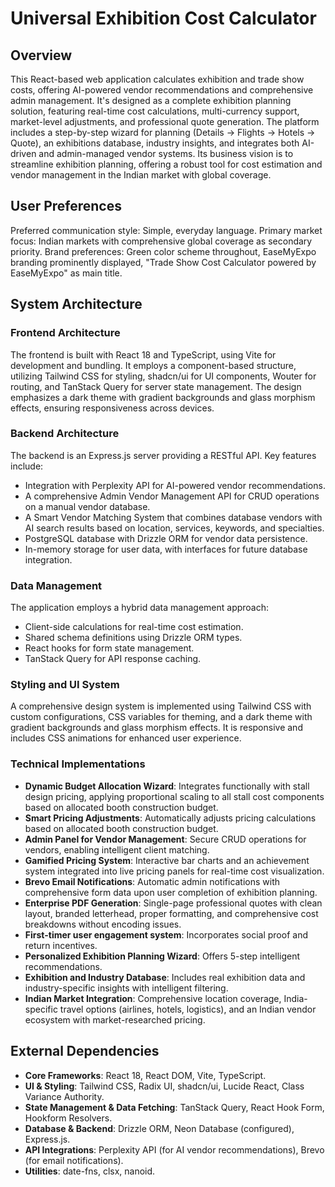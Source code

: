 # Universal Exhibition Cost Calculator

## Overview
This React-based web application calculates exhibition and trade show costs, offering AI-powered vendor recommendations and comprehensive admin management. It's designed as a complete exhibition planning solution, featuring real-time cost calculations, multi-currency support, market-level adjustments, and professional quote generation. The platform includes a step-by-step wizard for planning (Details → Flights → Hotels → Quote), an exhibitions database, industry insights, and integrates both AI-driven and admin-managed vendor systems. Its business vision is to streamline exhibition planning, offering a robust tool for cost estimation and vendor management in the Indian market with global coverage.

## User Preferences
Preferred communication style: Simple, everyday language.
Primary market focus: Indian markets with comprehensive global coverage as secondary priority.
Brand preferences: Green color scheme throughout, EaseMyExpo branding prominently displayed, "Trade Show Cost Calculator powered by EaseMyExpo" as main title.

## System Architecture

### Frontend Architecture
The frontend is built with React 18 and TypeScript, using Vite for development and bundling. It employs a component-based structure, utilizing Tailwind CSS for styling, shadcn/ui for UI components, Wouter for routing, and TanStack Query for server state management. The design emphasizes a dark theme with gradient backgrounds and glass morphism effects, ensuring responsiveness across devices.

### Backend Architecture
The backend is an Express.js server providing a RESTful API. Key features include:
- Integration with Perplexity API for AI-powered vendor recommendations.
- A comprehensive Admin Vendor Management API for CRUD operations on a manual vendor database.
- A Smart Vendor Matching System that combines database vendors with AI search results based on location, services, keywords, and specialties.
- PostgreSQL database with Drizzle ORM for vendor data persistence.
- In-memory storage for user data, with interfaces for future database integration.

### Data Management
The application employs a hybrid data management approach:
- Client-side calculations for real-time cost estimation.
- Shared schema definitions using Drizzle ORM types.
- React hooks for form state management.
- TanStack Query for API response caching.

### Styling and UI System
A comprehensive design system is implemented using Tailwind CSS with custom configurations, CSS variables for theming, and a dark theme with gradient backgrounds and glass morphism effects. It is responsive and includes CSS animations for enhanced user experience.

### Technical Implementations
- **Dynamic Budget Allocation Wizard**: Integrates functionally with stall design pricing, applying proportional scaling to all stall cost components based on allocated booth construction budget.
- **Smart Pricing Adjustments**: Automatically adjusts pricing calculations based on allocated booth construction budget.
- **Admin Panel for Vendor Management**: Secure CRUD operations for vendors, enabling intelligent client matching.
- **Gamified Pricing System**: Interactive bar charts and an achievement system integrated into live pricing panels for real-time cost visualization.
- **Brevo Email Notifications**: Automatic admin notifications with comprehensive form data upon user completion of exhibition planning.
- **Enterprise PDF Generation**: Single-page professional quotes with clean layout, branded letterhead, proper formatting, and comprehensive cost breakdowns without encoding issues.
- **First-timer user engagement system**: Incorporates social proof and return incentives.
- **Personalized Exhibition Planning Wizard**: Offers 5-step intelligent recommendations.
- **Exhibition and Industry Database**: Includes real exhibition data and industry-specific insights with intelligent filtering.
- **Indian Market Integration**: Comprehensive location coverage, India-specific travel options (airlines, hotels, logistics), and an Indian vendor ecosystem with market-researched pricing.

## External Dependencies

- **Core Frameworks**: React 18, React DOM, Vite, TypeScript.
- **UI & Styling**: Tailwind CSS, Radix UI, shadcn/ui, Lucide React, Class Variance Authority.
- **State Management & Data Fetching**: TanStack Query, React Hook Form, Hookform Resolvers.
- **Database & Backend**: Drizzle ORM, Neon Database (configured), Express.js.
- **API Integrations**: Perplexity API (for AI vendor recommendations), Brevo (for email notifications).
- **Utilities**: date-fns, clsx, nanoid.
```